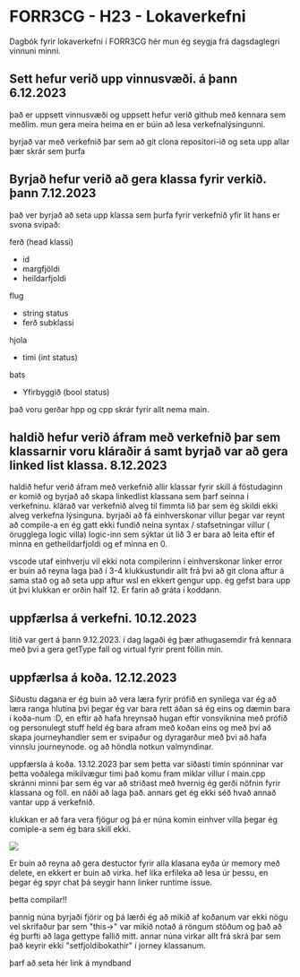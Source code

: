# FORR3CG - H23 - Lokaverkefni
<p>Dagbók fyrir lokaverkefni í FORR3CG hér mun ég seygja frá dagsdaglegri vinnuni minni.</p>

## Sett hefur verið upp vinnusvæði. á þann 6.12.2023

<p>það er uppsett vinnusvæði og uppsett hefur verið github með kennara sem meðlim.
mun gera meira heima en er búin að lesa verkefnalýsingunni.</p>

<p>byrjað var með verkefnið þar sem að git clona repositori-ið og seta upp allar þær skrár sem þurfa</p>

## Byrjað hefur verið að gera klassa fyrir verkið. þann 7.12.2023

<p>það ver byrjað að seta upp klassa sem þurfa fyrir verkefnið yfir lit hans er svona svipað:</p>

<p>ferð (head klassi) </p>
    <ul>
        <li> id </li>
        <li>margfjöldi </li>
        <li>heildarfjoldi</li>
    </ul>
<p>flug </p> 
    <ul>
        <li>string status</li>
        <li>ferð subklassi</li>
    </ul>
<p>hjola</p>
    <ul>
        <li>timi (int status)</li>
    </ul>

<p>bats</p>
    <ul>
        <li>Yfirbyggið (bool status)</li>
    </ul>

<p>það voru gerðar hpp og cpp skrár fyrir allt nema main.</p>

## haldið hefur verið áfram með verkefnið þar sem klassarnir voru kláraðir á samt byrjað var að gera linked list klassa. 8.12.2023

<p>haldið hefur verið áfram með verkefnið allir klassar fyrir skill á föstudaginn er komið og byrjað að skapa linkedlist klassana sem þarf seinna í verkefninu.
klárað var verkefnið alveg til fimmta lið þar sem ég skildi ekki alveg verkefna lýsinguna. byrjaði að fá einhverskonar villur þegar var reynt að compile-a en ég gatt ekki fundið neina syntax / stafsetningar villur ( örugglega logic villa)
logic-inn sem sýktar út lið 3 er bara að leita eftir ef minna en getheildarfjoldi og ef minna en 0. </p>

<p>vscode utaf einhverju vil ekki nota compilerinn í einhverskonar linker error er buin að reyna laga það í 3-4 klukkustundir allt frá þvi að git clona aftur á sama stað og að seta upp aftur wsl en ekkert gengur upp. 
ég gefst bara upp út þvi klukkan er orðin half 12. Er farin að gráta í koddann. </p>

## uppfærlsa á verkefni. 10.12.2023

<p>litið var gert á þann 9.12.2023. í dag lagaði ég þær athugasemdir frá kennara með þvi a gera getType fall og virtual fyrir prent föllin mín.</p>

## uppfærlsa á koða. 12.12.2023

<p>Siðustu dagana er ég buin að vera læra fyrir prófið en synilega var ég að læra ranga hlutina þvi þegar ég var bara rett áðan sá ég eins og dæmin bara í koða-num :D,
en eftir að hafa hreynsað hugan eftir vonsviknina með prófið og personulegt stuff held ég bara afram með koðan eins og með þvi að skapa journeyhandler sem er svipaður og dyragarður með þvi að hafa vinnslu journeynode.
og að höndla notkun valmyndinar.</p>

<p>uppfærsla á koða. 13.12.2023
þar sem þetta var siðasti timin spónninar var þetta voðalega mikilvægur timi það komu fram miklar villur í main.cpp skránni minni þar sem ég var að striðast með hvernig ég gerði nöfnin fyrir klassana og föll. en náði að laga það.
annars get ég ekki séð hvað annað vantar upp á verkefnið.</p>


<p> klukkan er að fara vera fjögur og þá er núna komin einhver villa þegar ég comiple-a sem ég bara skill ekki.</p>
<img src="https://cdn.discordapp.com/attachments/770413099111022625/1184524284828340294/image.png?ex=658c4934&is=6579d434&hm=b17c67ea168b6652940c651f7f76a5517873e569da72d6d3b37d94e47eb00eaa&"> </img>

<p> Er buin að reyna að gera destuctor fyrir alla klasana eyða úr memory með delete, en ekkert er buin að virka. 
hef líka erfileka að lesa úr þessu, en þegar ég spyr chat þá seygir hann linker runtime issue. </p>

<p>þetta compilar!! </p>

<p> þannig núna byrjaði fjörir og þá lærði ég að mikið af koðanum var ekki nögu vel skrifaður þar sem "this->" var mikið notað á röngum stöðum og það að ég þurfti að laga gettype fallið mitt.
annar núna virkar allt frá skrá þar sem það keyrir ekki "setfjoldibokathir" í jorney klassanum. </p>



<a> þarf að seta hér link á myndband </a>

